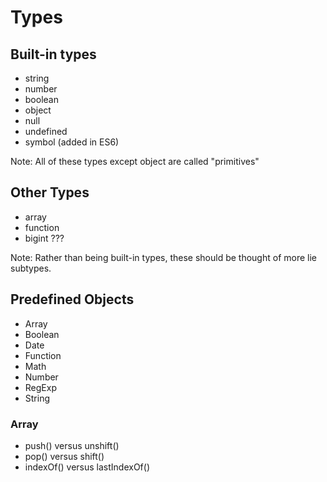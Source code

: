 # Types

## Built-in types

- string
- number
- boolean
- object
- null
- undefined
- symbol (added in ES6)

Note: All of these types except object are called "primitives"

## Other Types

- array
- function
- bigint ???

Note: Rather than being built-in types, these should be thought of more lie subtypes.

## Predefined Objects

- Array
- Boolean
- Date
- Function
- Math
- Number
- RegExp
- String

### Array

- push() versus unshift()
- pop() versus shift()
- indexOf() versus lastIndexOf()
